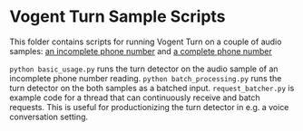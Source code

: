 # Vogent Turn Sample Scripts 

This folder contains scripts for running Vogent Turn on a couple of audio samples: [an incomplete phone number](https://storage.googleapis.com/voturn-sample-recordings/incomplete_number_sample.wav) and [a complete phone number](https://storage.googleapis.com/voturn-sample-recordings/complete_number_sample.wav)

`python basic_usage.py` runs the turn detector on the audio sample of an incomplete phone number reading.
`python batch_processing.py` runs the turn detector on the both samples as a batched input. 
`request_batcher.py` is example code for a thread that can continuously receive and batch requests. This is useful for productionizing the turn detector in e.g. a voice conversation setting.
